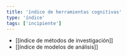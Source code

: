 ```yaml
---
title: 'índice de herramientas cognitivas'
type: 'índice'
tags: ['incipiente']
---
```


- [[índice de métodos de investigación]]
- [[índice de modelos de análisis]]
